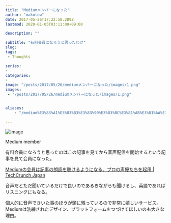 ```yaml
---
title: "Mediumメンバーになった"
author: "makotow"
date: 2017-05-26T17:22:58.289Z
lastmod: 2020-01-05T03:11:08+09:00

description: ""

subtitle: "有料会員になろうと思ったわけ"
slug: 
tags:
 - Thoughts

series:
-
categories:
-
image: "/posts/2017/05/26/mediumメンバーになった/images/1.png" 
images:
 - "/posts/2017/05/26/mediumメンバーになった/images/1.png"


aliases:
    - "/medium%E3%83%A1%E3%83%B3%E3%83%90%E3%83%BC%E3%81%AB%E3%81%AA%E3%81%A3%E3%81%9F-7187db65cc63"

---
```


![image](/posts/2017/05/26/mediumメンバーになった/images/1.png#layoutTextWidth)

Medium member



有料会員になろうと思ったのはこの記事を見てから音声配信を開始するという記事を見て会員になった。

[Mediumの会員は記事の朗読を聴けるようになる、プロの声優たちを起用 | TechCrunch Japan](http://jp.techcrunch.com/2017/05/19/20170518medium-launches-audio-versions-of-stories-for-members/)


音声だとただ聞いているだけで良いのであるきながらも聞けるし、英語であればリスニングにもなる。

個人的に音声できいた事のほうが頭に残っているので非常に嬉しいサービス。Mediumは洗練されたデザイン、プラットフォームをつづけてほしいのも大きな理由。
